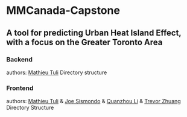# MMCanada-Capstone

## A tool for predicting Urban Heat Island Effect, with a focus on the Greater Toronto Area

### Backend
authors: [Mathieu Tuli](https://github.com/MathieuTuli)
Directory structure

### Frontend
authors: [Mathieu Tuli](https://github.com/MathieuTuli) & [Joe Sismondo](https://github.com/joesismondo) & [Quanzhou Li](https://github.com/licandow) & [Trevor Zhuang](https://github.com/zianaiz)
Directory Structure
